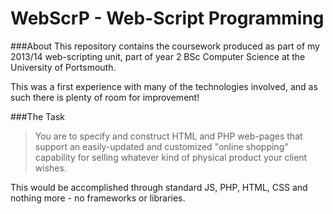 WebScrP - Web-Script Programming
======

###About
This repository contains the coursework produced as part of my 2013/14 web-scripting unit, part of year 2 BSc Computer Science at the University of Portsmouth. 

This was a first experience with many of the technologies involved, and as such there is plenty of room for improvement!

###The Task
> You are to specify and construct HTML and PHP web-pages that support an easily-updated and customized "online shopping" capability for selling whatever kind of physical product your client wishes.

This would be accomplished through standard JS, PHP, HTML, CSS and nothing more - no frameworks or libraries.
